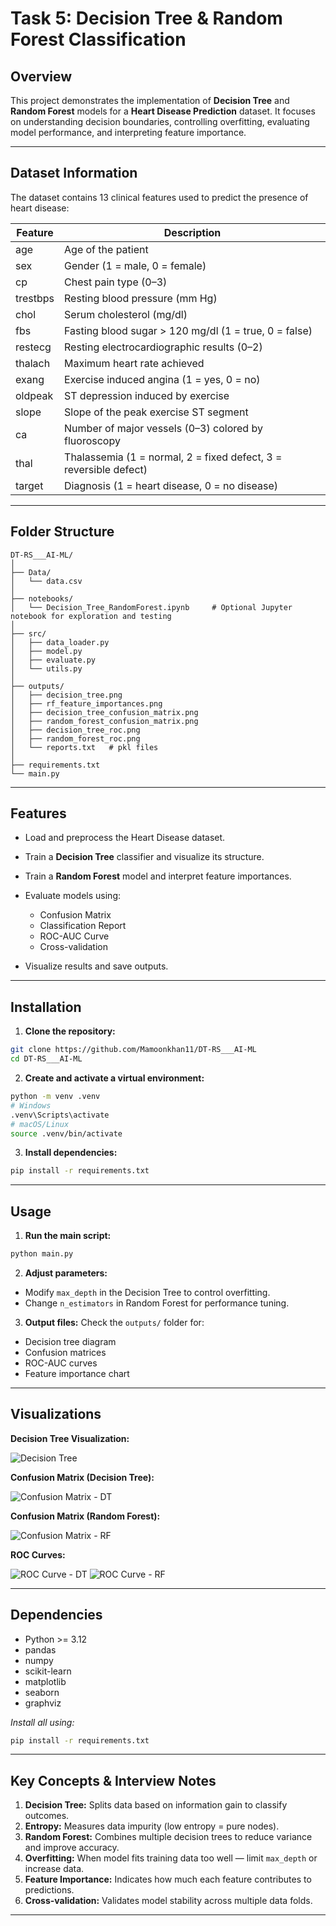 # Task 5: Decision Tree & Random Forest Classification

## Overview

This project demonstrates the implementation of **Decision Tree** and **Random Forest** models for a **Heart Disease Prediction** dataset. It focuses on understanding decision boundaries, controlling overfitting, evaluating model performance, and interpreting feature importance.

---

## Dataset Information

The dataset contains 13 clinical features used to predict the presence of heart disease:

| Feature  | Description                                                       |
| -------- | ----------------------------------------------------------------- |
| age      | Age of the patient                                                |
| sex      | Gender (1 = male, 0 = female)                                     |
| cp       | Chest pain type (0–3)                                             |
| trestbps | Resting blood pressure (mm Hg)                                    |
| chol     | Serum cholesterol (mg/dl)                                         |
| fbs      | Fasting blood sugar > 120 mg/dl (1 = true, 0 = false)             |
| restecg  | Resting electrocardiographic results (0–2)                        |
| thalach  | Maximum heart rate achieved                                       |
| exang    | Exercise induced angina (1 = yes, 0 = no)                         |
| oldpeak  | ST depression induced by exercise                                 |
| slope    | Slope of the peak exercise ST segment                             |
| ca       | Number of major vessels (0–3) colored by fluoroscopy              |
| thal     | Thalassemia (1 = normal, 2 = fixed defect, 3 = reversible defect) |
| target   | Diagnosis (1 = heart disease, 0 = no disease)                     |

---

## Folder Structure

```
DT-RS___AI-ML/
│
├── Data/
│   └── data.csv                    
│
├── notebooks/
│   └── Decision_Tree_RandomForest.ipynb     # Optional Jupyter notebook for exploration and testing
│
├── src/
│   ├── data_loader.py              
│   ├── model.py                    
│   ├── evaluate.py                
│   └── utils.py                   
│
├── outputs/
│   ├── decision_tree.png          
│   ├── rf_feature_importances.png 
│   ├── decision_tree_confusion_matrix.png
│   ├── random_forest_confusion_matrix.png
│   ├── decision_tree_roc.png
│   ├── random_forest_roc.png
│   └── reports.txt   # pkl files               
│
├── requirements.txt                
└── main.py                         
```

---

## Features

* Load and preprocess the Heart Disease dataset.
* Train a **Decision Tree** classifier and visualize its structure.
* Train a **Random Forest** model and interpret feature importances.
* Evaluate models using:

  * Confusion Matrix
  * Classification Report
  * ROC-AUC Curve
  * Cross-validation
* Visualize results and save outputs.

---

## Installation

1. **Clone the repository:**

```bash
git clone https://github.com/Mamoonkhan11/DT-RS___AI-ML
cd DT-RS___AI-ML
```

2. **Create and activate a virtual environment:**

```bash
python -m venv .venv
# Windows
.venv\Scripts\activate
# macOS/Linux
source .venv/bin/activate
```

3. **Install dependencies:**

```bash
pip install -r requirements.txt
```

---

## Usage

1. **Run the main script:**

```bash
python main.py
```

2. **Adjust parameters:**

* Modify `max_depth` in the Decision Tree to control overfitting.
* Change `n_estimators` in Random Forest for performance tuning.

3. **Output files:**
   Check the `outputs/` folder for:

* Decision tree diagram
* Confusion matrices
* ROC-AUC curves
* Feature importance chart

---

## Visualizations

**Decision Tree Visualization:**

![Decision Tree](Outputs/decision_tree.png)

**Confusion Matrix (Decision Tree):**

![Confusion Matrix - DT](Outputs/decision_tree_confusion_matrix.png)

**Confusion Matrix (Random Forest):**

![Confusion Matrix - RF](Outputs/random_forest_confusion_matrix.png)

**ROC Curves:**

![ROC Curve - DT](Outputs/decision_tree_roc.png)
![ROC Curve - RF](Outputs/random_forest_roc.png)

---

## Dependencies

* Python >= 3.12
* pandas
* numpy
* scikit-learn
* matplotlib
* seaborn
* graphviz

*Install all using:*

```bash
pip install -r requirements.txt
```

---

## Key Concepts & Interview Notes

1. **Decision Tree:** Splits data based on information gain to classify outcomes.
2. **Entropy:** Measures data impurity (low entropy = pure nodes).
3. **Random Forest:** Combines multiple decision trees to reduce variance and improve accuracy.
4. **Overfitting:** When model fits training data too well — limit `max_depth` or increase data.
5. **Feature Importance:** Indicates how much each feature contributes to predictions.
6. **Cross-validation:** Validates model stability across multiple data folds.

---
